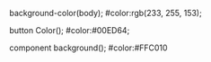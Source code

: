 background-color(body);
#color:rgb(233, 255, 153);

button Color();
#color:#00ED64;

component background();
#color:#FFC010